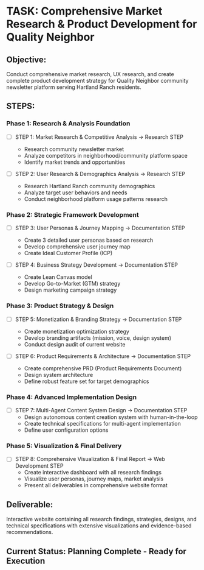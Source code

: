 # TASK: Comprehensive Market Research & Product Development for Quality Neighbor

## Objective: 
Conduct comprehensive market research, UX research, and create complete product development strategy for Quality Neighbor community newsletter platform serving Hartland Ranch residents.

## STEPS:

### Phase 1: Research & Analysis Foundation
- [ ] STEP 1: Market Research & Competitive Analysis → Research STEP
  - Research community newsletter market
  - Analyze competitors in neighborhood/community platform space
  - Identify market trends and opportunities

- [ ] STEP 2: User Research & Demographics Analysis → Research STEP
  - Research Hartland Ranch community demographics
  - Analyze target user behaviors and needs
  - Conduct neighborhood platform usage patterns research

### Phase 2: Strategic Framework Development
- [ ] STEP 3: User Personas & Journey Mapping → Documentation STEP
  - Create 3 detailed user personas based on research
  - Develop comprehensive user journey map
  - Create Ideal Customer Profile (ICP)

- [ ] STEP 4: Business Strategy Development → Documentation STEP
  - Create Lean Canvas model
  - Develop Go-to-Market (GTM) strategy
  - Design marketing campaign strategy

### Phase 3: Product Strategy & Design
- [ ] STEP 5: Monetization & Branding Strategy → Documentation STEP
  - Create monetization optimization strategy
  - Develop branding artifacts (mission, voice, design system)
  - Conduct design audit of current website

- [ ] STEP 6: Product Requirements & Architecture → Documentation STEP
  - Create comprehensive PRD (Product Requirements Document)
  - Design system architecture
  - Define robust feature set for target demographics

### Phase 4: Advanced Implementation Design
- [ ] STEP 7: Multi-Agent Content System Design → Documentation STEP
  - Design autonomous content creation system with human-in-the-loop
  - Create technical specifications for multi-agent implementation
  - Define user configuration options

### Phase 5: Visualization & Final Delivery
- [ ] STEP 8: Comprehensive Visualization & Final Report → Web Development STEP
  - Create interactive dashboard with all research findings
  - Visualize user personas, journey maps, market analysis
  - Present all deliverables in comprehensive website format

## Deliverable: 
Interactive website containing all research findings, strategies, designs, and technical specifications with extensive visualizations and evidence-based recommendations.

## Current Status: Planning Complete - Ready for Execution
